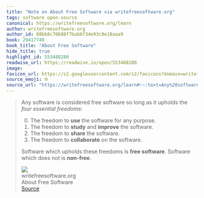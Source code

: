 ```yaml
---
title: "Note on About Free Software via writefreesoftware.org"
tags: software open-source
canonical: https://writefreesoftware.org/learn
author: writefreesoftware.org
author_id: 88bb8c70680f7bab6f34e93c9e18aaa9
book: 29417749
book_title: "About Free Software"
hide_title: true
highlight_id: 553488280
readwise_url: https://readwise.io/open/553488280
image: 
favicon_url: https://s2.googleusercontent.com/s2/favicons?domain=writefreesoftware.org
source_emoji: 🌐
source_url: "https://writefreesoftware.org/learn#:~:text=Any%20software%20is,not%20is%20**non-free**."
---
```


> Any software is considered free software so long as it upholds the *four essential freedoms*:
> 
> 0.  The freedom to **use** the software for any purpose.
> 1.  The freedom to **study** and **improve** the software.
> 2.  The freedom to **share** the software.
> 3.  The freedom to **collaborate** on the software.
> 
> Software which upholds these freedoms is **free software**. Software which does not is **non-free**.
> <div class="quoteback-footer"><div class="quoteback-avatar"><img class="mini-favicon" src="https://s2.googleusercontent.com/s2/favicons?domain=writefreesoftware.org"></div><div class="quoteback-metadata"><div class="metadata-inner"><span style="display:none">FROM:</span><div aria-label="writefreesoftware.org" class="quoteback-author"> writefreesoftware.org</div><div aria-label="About Free Software" class="quoteback-title"> About Free Software</div></div></div><div class="quoteback-backlink"><a target="_blank" aria-label="go to the full text of this quotation" rel="noopener" href="https://writefreesoftware.org/learn#:~:text=Any%20software%20is,not%20is%20**non-free**." class="quoteback-arrow"> Source</a></div></div>